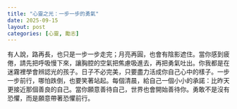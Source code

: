 ```yaml
---
title: "心靈之光：一步一步的勇氣"
date: 2025-09-15
layout: post
categories: [心靈, 勵志]
---
```


有人說，路再長，也只是一步一步走完；月亮再圓，也會有陰影遮住。當你感到疲倦，請先把呼吸慢下來，讓胸腔的空氣把焦慮吸進去，再把勇氣吐出。你我都是在迷霧裡學會辨認光的孩子。日子不必完美，只要盡力活成你自己心中的樣子。一步一步前行，哪怕跌倒，也要笑著站起。每個清晨，給自己一個小小的承諾：比昨天更接近那個善良的自己。當你願意善待自己，世界也會開始善待你。勇敢不是沒有恐懼，而是願意帶著恐懼前行。